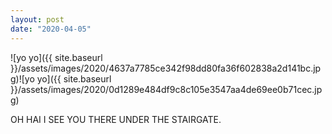 ```yaml
---
layout: post
date: "2020-04-05"
---
```


![yo yo]({{ site.baseurl }}/assets/images/2020/4637a7785ce342f98dd80fa36f602838a2d141bc.jpg)![yo yo]({{ site.baseurl }}/assets/images/2020/0d1289e484df9c8c105e3547aa4de69ee0b71cec.jpg)

OH HAI I SEE YOU THERE UNDER THE STAIRGATE.
